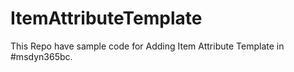 # ItemAttributeTemplate
This Repo have sample code for Adding Item Attribute Template in #msdyn365bc.
